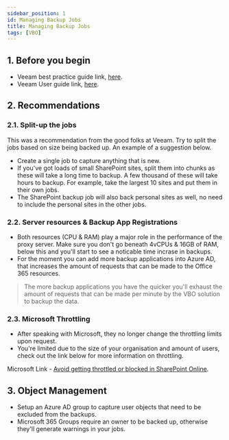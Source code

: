 ```yaml
---
sidebar_position: 1 
id: Managing Backup Jobs
title: Managing Backup Jobs
tags: [VBO]
---
```


## 1. Before you begin

- Veeam best practice guide link, [here](https://bp.veeam.com/vb365/).
- Veeam User guide link, [here](https://helpcenter.veeam.com/docs/vbo365/guide/vbo_new_backup_job.html?ver=60).

## 2. Recommendations

### 2.1. Split-up the jobs

This was a recommendation from the good folks at Veeam. Try to split the jobs based on size being backed up. An example of a suggestion below.

- Create a single job to capture anything that is new.
- If you've got loads of small SharePoint sites, split them into chunks as these will take a long time to backup. A few thousand of these will take hours to backup.
For example, take the largest 10 sites and put them in their own jobs.
- The SharePoint backup job will also back personal sites as well, no need to include the personal sites in the other jobs.

### 2.2. Server resources & Backup App Registrations

- Both resources (CPU & RAM) play a major role in the performance of the proxy server. Make sure you don't go beneath 4vCPUs & 16GB of RAM, below this and you'll start to see a noticable time incrase in backups.
- For the moment you can add more backup applications into Azure AD, that increases the amount of requests that can be made to the Office 365 resources.

> The more backup applications you have the quicker you'll exhaust the amount of requests that can be made per minute by the VBO solution to backup the data.

### 2.3. Microsoft Throttling

- After speaking with Microsoft, they no longer change the throttling limits upon request.
- You're limited due to the size of your organisation and amount of users, check out the link below for more information on throttling.

Microsoft Link - [Avoid getting throttled or blocked in SharePoint Online](https://learn.microsoft.com/en-us/sharepoint/dev/general-development/how-to-avoid-getting-throttled-or-blocked-in-sharepoint-online).

## 3. Object Management

- Setup an Azure AD group to capture user objects that need to be excluded from the backups.
- Microsoft 365 Groups require an owner to be backed up, otherwise they'll generate warnings in your jobs.
